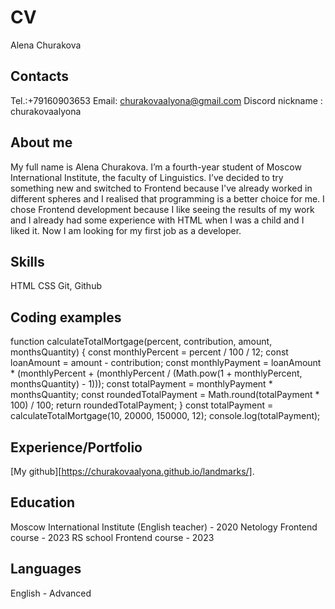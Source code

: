 # CV
Alena Churakova

## Contacts
Tel.:+79160903653
Email: churakovaalyona@gmail.com
Discord nickname : churakovaalyona

## About me
My full name is Alena Churakova.
I’m a fourth-year student of Moscow International Institute, the faculty of Linguistics. I’ve decided to try something new and switched to Frontend because I've already worked in different spheres and I realised that programming is a better choice for me. I chose Frontend development because I like seeing the results of my work and I already had some experience with HTML when I was a child and I liked it. 
Now I am looking for my first job as a developer.


## Skills

HTML
CSS
Git, Github

## Coding examples

function calculateTotalMortgage(percent, contribution, amount, monthsQuantity) {
	const monthlyPercent = percent / 100 / 12;
	const loanAmount = amount - contribution;
	const monthlyPayment = loanAmount * (monthlyPercent + (monthlyPercent / (Math.pow(1 + monthlyPercent, monthsQuantity) - 1)));
	const totalPayment = monthlyPayment * monthsQuantity;
	const roundedTotalPayment = Math.round(totalPayment * 100) / 100;
	return roundedTotalPayment;
}
const totalPayment = calculateTotalMortgage(10, 20000, 150000, 12);
console.log(totalPayment);

## Experience/Portfolio
[My github][https://churakovaalyona.github.io/landmarks/].

## Education
Moscow International Institute (English teacher) - 2020
Netology Frontend course - 2023
RS school Frontend course - 2023

## Languages
English - Advanced